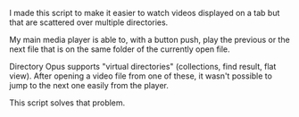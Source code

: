 I made this script to make it easier to watch videos displayed on a tab but that are scattered over multiple directories.

My main media player is able to, with a button push, play the previous or the next file that is on the same folder of the currently open file. 

Directory Opus supports "virtual directories" (collections, find result, flat view). After opening a video file from one of these, it wasn't possible to jump to the next one easily from the player.

This script solves that problem.